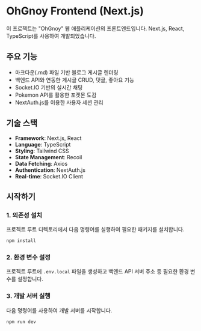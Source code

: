 # OhGnoy Frontend (Next.js)

이 프로젝트는 "OhGnoy" 웹 애플리케이션의 프론트엔드입니다. Next.js, React, TypeScript를 사용하여 개발되었습니다.

## 주요 기능

- 마크다운(.md) 파일 기반 블로그 게시글 렌더링
- 백엔드 API와 연동한 게시글 CRUD, 댓글, 좋아요 기능
- Socket.IO 기반의 실시간 채팅
- Pokemon API를 활용한 포켓몬 도감
- NextAuth.js를 이용한 사용자 세션 관리

## 기술 스택

- **Framework**: Next.js, React
- **Language**: TypeScript
- **Styling**: Tailwind CSS
- **State Management**: Recoil
- **Data Fetching**: Axios
- **Authentication**: NextAuth.js
- **Real-time**: Socket.IO Client

## 시작하기

### 1. 의존성 설치

프로젝트 루트 디렉토리에서 다음 명령어를 실행하여 필요한 패키지를 설치합니다.

```bash
npm install
```

### 2. 환경 변수 설정

프로젝트 루트에 `.env.local` 파일을 생성하고 백엔드 API 서버 주소 등 필요한 환경 변수를 설정합니다.


### 3. 개발 서버 실행

다음 명령어를 사용하여 개발 서버를 시작합니다.

```bash
npm run dev
```